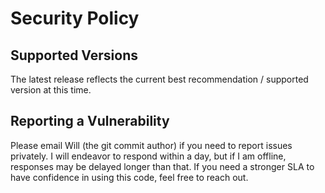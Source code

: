 # Security Policy

## Supported Versions

The latest release reflects the current best recommendation / supported version at this time.

## Reporting a Vulnerability

Please email Will (the git commit author) if you need to report issues privately.
I will endeavor to respond within a day, but if I am offline, responses may be delayed longer than that.
If you need a stronger SLA to have confidence in using this code, feel free to reach out.
